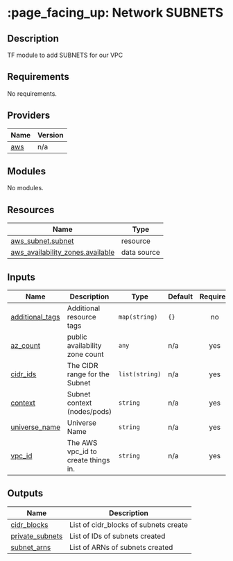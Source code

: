 # :page\_facing\_up: Network SUBNETS

## Description
TF module to add SUBNETS for our VPC

## Requirements

No requirements.

## Providers

| Name | Version |
|------|---------|
| <a name="provider_aws"></a> [aws](#provider\_aws) | n/a |

## Modules

No modules.

## Resources

| Name | Type |
|------|------|
| [aws_subnet.subnet](https://registry.terraform.io/providers/hashicorp/aws/latest/docs/resources/subnet) | resource |
| [aws_availability_zones.available](https://registry.terraform.io/providers/hashicorp/aws/latest/docs/data-sources/availability_zones) | data source |

## Inputs

| Name | Description | Type | Default | Required |
|------|-------------|------|---------|:--------:|
| <a name="input_additional_tags"></a> [additional\_tags](#input\_additional\_tags) | Additional resource tags | `map(string)` | `{}` | no |
| <a name="input_az_count"></a> [az\_count](#input\_az\_count) | public availability zone count | `any` | n/a | yes |
| <a name="input_cidr_ids"></a> [cidr\_ids](#input\_cidr\_ids) | The CIDR range for the Subnet | `list(string)` | n/a | yes |
| <a name="input_context"></a> [context](#input\_context) | Subnet context (nodes/pods) | `string` | n/a | yes |
| <a name="input_universe_name"></a> [universe\_name](#input\_universe\_name) | Universe Name | `string` | n/a | yes |
| <a name="input_vpc_id"></a> [vpc\_id](#input\_vpc\_id) | The AWS vpc\_id to create things in. | `string` | n/a | yes |

## Outputs

| Name | Description |
|------|-------------|
| <a name="output_cidr_blocks"></a> [cidr\_blocks](#output\_cidr\_blocks) | List of cidr\_blocks of subnets create |
| <a name="output_private_subnets"></a> [private\_subnets](#output\_private\_subnets) | List of IDs of subnets created |
| <a name="output_subnet_arns"></a> [subnet\_arns](#output\_subnet\_arns) | List of ARNs of subnets created |
